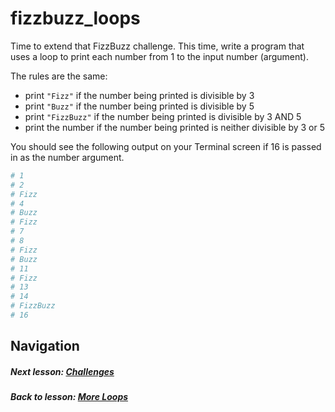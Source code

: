 # fizzbuzz_loops
Time to extend that FizzBuzz challenge. This time, write a program that uses a loop to print each number from 1 to the input number (argument). 

The rules are the same:
- print `"Fizz"` if the number being printed is divisible by 3 
- print `"Buzz"` if the number being printed is divisible by 5 
- print `"FizzBuzz"` if the number being printed is divisible by 3 AND 5
- print the number if the number being printed is neither divisible by 3 or 5

You should see the following output on your Terminal screen if 16 is passed in as the number argument.
```ruby
# 1
# 2
# Fizz
# 4
# Buzz
# Fizz
# 7
# 8
# Fizz
# Buzz
# 11
# Fizz
# 13
# 14
# FizzBuzz
# 16
```

## Navigation   
##### Next lesson: [Challenges](https://github.com/Coderdotnew/intro_web_apps_dgm/tree/master/04_class/03_challenges)  
##### Back to lesson: [More Loops](https://github.com/Coderdotnew/intro_web_apps_dgm/tree/master/04_class/02_more_loops)          

